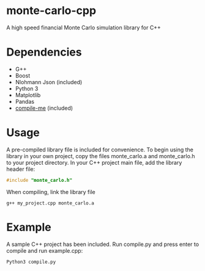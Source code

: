 # monte-carlo-cpp
A high speed financial Monte Carlo simulation library for C++

# Dependencies

* G++
* Boost
* Nlohmann Json (included)
* Python 3
* Matplotlib
* Pandas
* [compile-me](https://github.com/cnaimo/compile-me) (included)

# Usage

A pre-compiled library file is included for convenience. To begin using the library in your own project, copy the files monte_carlo.a and monte_carlo.h to your project directory. In your C++ project main file, add the library header file:

```c++
#include "monte_carlo.h"
```

When compiling, link the library file
```
g++ my_project.cpp monte_carlo.a
```

# Example
A sample C++ project has been included. Run compile.py and press enter to compile and run example.cpp:

```
Python3 compile.py
```

